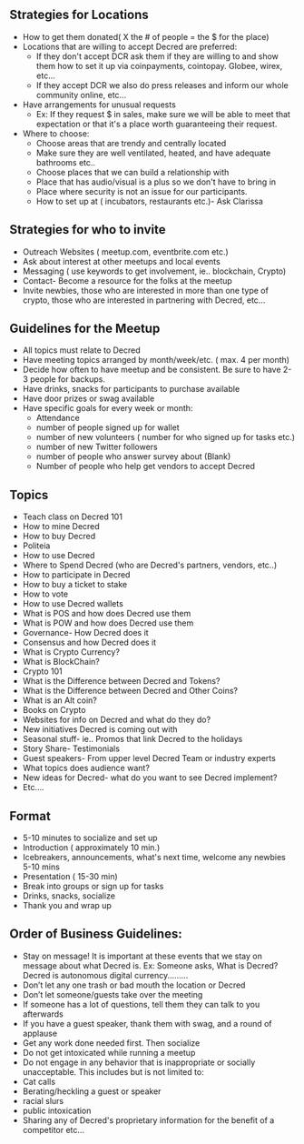## Strategies for Locations	
* How to get them donated( X the # of people = the $ for the place)
* Locations that are willing to accept Decred are preferred:
    * If they don't accept DCR ask them if they are willing to and show them how to set it up via coinpayments, cointopay. Globee, wirex, etc...
    * If they accept DCR we also do press releases and inform our whole community online, etc...
* Have arrangements for unusual requests
    * Ex: If they request $ in sales, make sure we will be able to meet that expectation or that it's a place worth guaranteeing their request.
* Where to choose: 
    * Choose areas that are trendy and centrally located
    * Make sure they are well ventilated, heated, and have adequate bathrooms etc..
    * Choose places that we can build a relationship with
    * Place that has audio/visual is a plus so we don't have to bring in
    * Place where security is not an issue for our participants.
    * How to set up at ( incubators, restaurants etc.)- Ask Clarissa


## Strategies for who to invite
* Outreach Websites ( meetup.com, eventbrite.com etc.)
* Ask about interest at other meetups and local events
* Messaging ( use keywords to get involvement, ie.. blockchain, Crypto)
* Contact- Become a resource for the folks at the meetup
* Invite newbies, those who are interested in more than one type of crypto, those who are interested in partnering with Decred, etc...

## Guidelines for the Meetup		
* All topics must relate to Decred
* Have meeting topics arranged by month/week/etc. ( max. 4 per month)
* Decide how often to have meetup and be consistent. Be sure to have 2-3 people for backups.
* Have drinks, snacks for participants to purchase available
* Have door prizes or swag available
* Have specific goals for every week or month:
    * Attendance
    * number of people signed up for wallet
    * number of new volunteers ( number for who signed up for tasks etc.)
    * number of new Twitter followers
    * number of people who answer survey about (Blank)
    * Number of people who help get vendors to accept Decred

## Topics
* Teach class on Decred 101	
* How to mine Decred 
* How to buy Decred
* Politeia
* How to use Decred
* Where to Spend Decred (who are Decred's partners, vendors, etc..)
* How to participate in Decred
* How to buy a ticket to stake
* How to vote
* How to use Decred wallets
* What is POS and how does Decred use them
* What is POW and how does Decred use them
* Governance- How Decred does it
* Consensus and how Decred does it
* What is Crypto Currency?
* What is BlockChain?
* Crypto 101
* What is the Difference between Decred and Tokens?
* What is the Difference between Decred and Other Coins?
* What is an Alt coin?
* Books on Crypto
* Websites for info on Decred and what do they do?
* New initiatives Decred is coming out with
* Seasonal stuff- ie.. Promos that link Decred to the holidays
* Story Share- Testimonials
* Guest speakers- From upper level Decred Team or industry experts
* What topics does audience want?
* New ideas for Decred- what do you want to see Decred implement? 
* Etc....

## Format
* 5-10 minutes to socialize and set up
* Introduction ( approximately 10 min.)
* Icebreakers, announcements, what's next time, welcome any newbies 5-10 mins
* Presentation ( 15-30 min)
* Break into groups or sign up for tasks
* Drinks, snacks, socialize
* Thank you and wrap up

## Order of Business Guidelines:
* Stay on message!  It is important at these events that we stay on message about what Decred is.  Ex:  Someone asks, What is Decred?  Decred is autonomous digital currency.........
* Don’t let any one trash or bad mouth the location or Decred
* Don’t let someone/guests take over the meeting
* If someone has a lot of questions, tell them they can talk to you afterwards
* If you have a guest speaker, thank them with swag, and a round of applause
* Get any work done needed first. Then socialize
* Do not get intoxicated while running a meetup
* Do not engage in any behavior that is inappropriate or socially unacceptable.  This includes but is not limited to:
* Cat calls
* Berating/heckling a guest or speaker
* racial slurs
* public intoxication
* Sharing any of Decred's proprietary information for the benefit of a competitor etc...